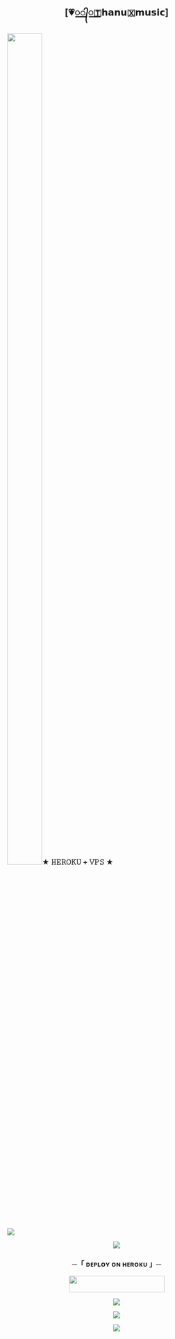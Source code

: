 <h2 align="center">
[💗꯭꯭꯭꯭᭄꯭꯭꯭🇹‌𝗵𝗮𝗻𝘂🇽‌𝗺𝘂𝘀𝗶𝗰]

<h3><img  style="align-item" :"center" src="https://telegra.ph/file/1111bac828a1370a67346.jpg" width="80px" height="70%"><img 

★ 𝙷𝙴𝚁𝙾𝙺𝚄 + 𝚅𝙿𝚂 ★
</h2>
<img src="https://readme-typing-svg.herokuapp.com?color=FF0000&width=420&lines=♦𝙳𝙴𝙿𝙻𝙾𝚈+𝙾𝙽+𝙷𝙴𝚁𝙾𝙺𝚄♦;♨️+𝙽𝙾+𝙷𝙴𝚁𝙾𝙺𝚄+𝙱𝙰𝙽+𝙸𝚂𝚂𝚄𝙴+𝙰𝙻𝚂𝙾+𝚅𝙿𝚂+𝙳𝙴𝙿𝙻𝙾𝚈+📍+𝙿𝚁𝙴𝚂𝙴𝙽𝚃;🎭+𝙿𝙾𝚆𝙴𝚁𝙳+𝙱𝚈+𝐁𝐓𝐒𝐜𝐡𝐢𝐧𝐧𝐚+🎭">


<p align="center">
  <img src="https://telegra.ph/file/a950dba51f34f48ddbf51.jpg">
</p>

<h3 align="center">
    ─「 ᴅᴇᴩʟᴏʏ ᴏɴ ʜᴇʀᴏᴋᴜ 」─
</h3>

<p align="center"><a href="https://dashboard.heroku.com/new?template=https://github.com/dattudd/Anonxmusic-"> <img src="https://img.shields.io/badge/Deploy%20On%20Heroku-bringle?style=for-the-badge&logo=heroku" width="220" height="38.45"/></a></p>

<p align="center">
  <img src="https://telegra.ph/file/6d45fbcee50a426e395ee.jpg">
</p>

<p align="center">
<a href="https://telegram.me/BTSChinna"><img src="https://img.shields.io/badge/-Support%20Group-blue.svg?style=for-the-badge&logo=Telegram"></a>
</p>

<p align="center">
<a href="https://telegram.me/BTSChinna"><img src="https://img.shields.io/badge/-Support%20Channel-blue.svg?style=for-the-badge&logo=Telegram"></a>
</p>

